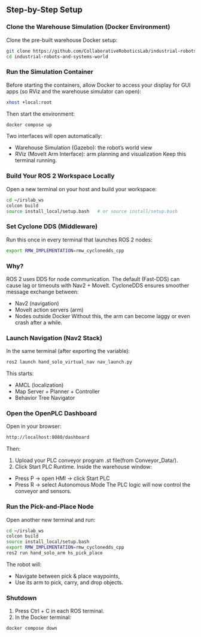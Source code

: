 ## Step-by-Step Setup

### Clone the Warehouse Simulation (Docker Environment)
Clone the pre-built warehouse Docker setup:

```bash
git clone https://github.com/CollaborativeRoboticsLab/industrial-robots-and-systems-world.git
cd industrial-robots-and-systems-world

```
### Run the Simulation Container

Before starting the containers, allow Docker to access your display for GUI apps (so RViz and the warehouse simulator can open):

```bash
xhost +local:root
```
Then start the environment:
```bash
docker compose up
```
Two interfaces will open automatically:

-  Warehouse Simulation (Gazebo): the robot’s world view
-  RViz (MoveIt Arm Interface): arm planning and visualization
Keep this terminal running.

### Build Your ROS 2 Workspace Locally
Open a new terminal on your host and build your workspace:
```bash
cd ~/irslab_ws
colcon build
source install_local/setup.bash   # or source install/setup.bash
```
### Set Cyclone DDS (Middleware)
Run this once in every terminal that launches ROS 2 nodes:
```bash
export RMW_IMPLEMENTATION=rmw_cyclonedds_cpp
```
### Why?
ROS 2 uses DDS for node communication.
The default (Fast-DDS) can cause lag or timeouts with Nav2 + MoveIt.
CycloneDDS ensures smoother message exchange between:
-  Nav2 (navigation)
-  MoveIt action servers (arm)
-  Nodes outside Docker
Without this, the arm can become laggy or even crash after a while.

### Launch Navigation (Nav2 Stack)
In the same terminal (after exporting the variable):
```bash
ros2 launch hand_solo_virtual_nav nav_launch.py
```
This starts:
-  AMCL (localization)
-  Map Server + Planner + Controller
-  Behavior Tree Navigator

### Open the OpenPLC Dashboard
Open in your browser:
```bash
http://localhost:8080/dashboard
```
Then: 
1. Upload your PLC conveyor program .st file(from Conveyor_Data/).
2. Click Start PLC Runtime.
Inside the warehouse window:
-  Press P → open HMI → click Start PLC
-  Press R → select Autonomous Mode
The PLC logic will now control the conveyor and sensors.

### Run the Pick-and-Place Node
Open another new terminal and run:
```bash
cd ~/irslab_ws
colcon build
source install_local/setup.bash
export RMW_IMPLEMENTATION=rmw_cyclonedds_cpp
ros2 run hand_solo_arm hs_pick_place
```
The robot will:
-  Navigate between pick & place waypoints,
-  Use its arm to pick, carry, and drop objects.

### Shutdown
1. Press Ctrl + C in each ROS terminal.
2. In the Docker terminal:
```bash
docker compose down
```














